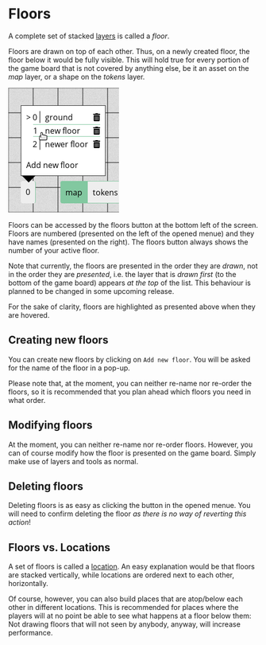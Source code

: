 # Floors

A complete set of stacked [layers](/docs/dm/layers/) is called a *floor*.

Floors are drawn on top of each other.
Thus, on a newly created floor, the floor below it would be fully visible.
This will hold true for every portion of the game board that is not covered by anything else, be it an asset on the *map* layer, or a shape on the *tokens* layer.

![The floors button with opened floors menue](./floors.png "The floors button with opened floors menue")

Floors can be accessed by the floors button at the bottom left of the screen.
Floors are numbered (presented on the left of the opened menue) and they have names (presented on the right).
The floors button always shows the number of your active floor.

Note that currently, the floors are presented in the order they are *drawn*, not in the order they are *presented*, i.e. the layer that is *drawn first* (to the bottom of the game board) appears *at the top* of the list.
This behaviour is planned to be changed in some upcoming release.

For the sake of clarity, floors are highlighted as presented above when they are hovered.

## Creating new floors

You can create new floors by clicking on `Add new floor`.
You will be asked for the name of the floor in a pop-up.

Please note that, at the moment, you can neither re-name nor re-order the floors, so it is recommended that you plan ahead which floors you need in what order.

## Modifying floors

At the moment, you can neither re-name nor re-order floors.
However, you can of course modify how the floor is presented on the game board.
Simply make use of layers and tools as normal.

## Deleting floors

Deleting floors is as easy as clicking the <font-awesome :icon="['fas', 'trash-alt']"/> button in the opened menue.
You will need to confirm deleting the floor *as there is no way of reverting this action*!

## Floors vs. Locations
A set of floors is called a [location](/docs/dm/locations/).
An easy explanation would be that floors are stacked vertically, while locations are ordered next to each other, horizontally.

Of course, however, you can also build places that are atop/below each other in different locations.
This is recommended for places where the players will at no point be able to see what happens at a floor below them:
Not drawing floors that will not seen by anybody, anyway, will increase performance.
